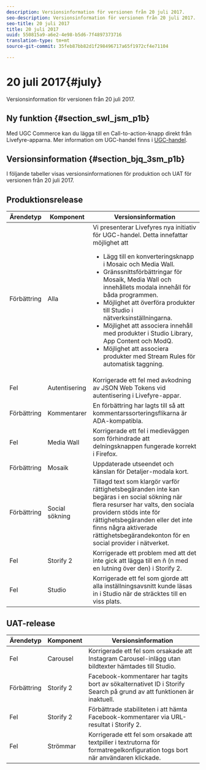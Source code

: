 ```yaml
---
description: Versionsinformation för versionen från 20 juli 2017.
seo-description: Versionsinformation för versionen från 20 juli 2017.
seo-title: 20 juli 2017
title: 20 juli 2017
uuid: 550815a9-a6e2-4e98-b5d6-7f4897373716
translation-type: tm+mt
source-git-commit: 35feb87bb82d1f298496717a65f1972cf4e71104

---
```



# 20 juli 2017{#july}

Versionsinformation för versionen från 20 juli 2017.

## Ny funktion {#section_swl_jsm_p1b}

Med UGC Commerce kan du lägga till en Call-to-action-knapp direkt från Livefyre-apparna. Mer information om UGC-handel finns i [UGC-handel](../../../c-features-livefyre/c-ugc-commerce.md#c_ugc_commerce).

## Versionsinformation {#section_bjq_3sm_p1b}

I följande tabeller visas versionsinformationen för produktion och UAT för versionen från 20 juli 2017.

## Produktionsrelease

| Ärendetyp | Komponent | Versionsinformation |
|--- |--- |--- |
| Förbättring | Alla | Vi presenterar Livefyres nya initiativ för UGC-handel. Detta innefattar möjlighet att  <br><ul><li>Lägg till en konverteringsknapp i Mosaic och Media Wall. </li><li>Gränssnittsförbättringar för Mosaik, Media Wall och innehållets modala innehåll för båda programmen. </li><li>Möjlighet att överföra produkter till Studio i nätverksinställningarna.</li><li> Möjlighet att associera innehåll med produkter i Studio Library, App Content och ModQ.</li><li> Möjlighet att associera produkter med Stream Rules för automatisk taggning.</li></ul> |
| Fel | Autentisering | Korrigerade ett fel med avkodning av JSON Web Tokens vid autentisering i Livefyre-appar. |
| Förbättring | Kommentarer | En förbättring har lagts till så att kommentarssorteringsflikarna är ADA-kompatibla. |
| Fel | Media Wall | Korrigerade ett fel i medieväggen som förhindrade att delningsknappen fungerade korrekt i Firefox. |
| Förbättring | Mosaik | Uppdaterade utseendet och känslan för Detaljer-modala kort. |
| Förbättring | Social sökning | Tillagd text som klargör varför rättighetsbegäranden inte kan begäras i en social sökning när flera resurser har valts, den sociala providern stöds inte för rättighetsbegäranden eller det inte finns några aktiverade rättighetsbegärandekonton för en social provider i nätverket. |
| Fel | Storify 2 | Korrigerade ett problem med att det inte gick att lägga till en ñ (n med en lutning över den) i Storify 2. |
| Fel | Studio | Korrigerade ett fel som gjorde att alla inställningsavsnitt kunde läsas in i Studio när de sträcktes till en viss plats. |


## UAT-release

| **Ärendetyp** | **Komponent** | **Versionsinformation** |
|---|---|---|
| Fel | Carousel | Korrigerade ett fel som orsakade att Instagram Carousel-inlägg utan bildtexter hämtades till Studio. |
| Förbättring | Storify 2 | Facebook-kommentarer har tagits bort av sökalternativet ID i Storify Search på grund av att funktionen är inaktuell. |
| Fel | Storify 2 | Förbättrade stabiliteten i att hämta Facebook-kommentarer via URL-resultat i Storify 2. |
| Fel | Strömmar | Korrigerade ett fel som orsakade att textpiller i textrutorna för formatregelkonfiguration togs bort när användaren klickade. |

